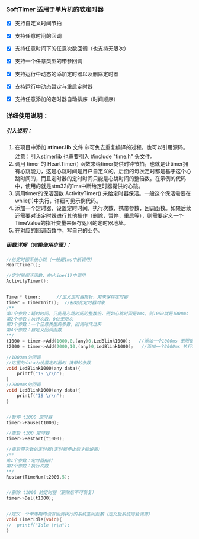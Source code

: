 ### SoftTimer 适用于单片机的软定时器

- [x] 支持自定义时间节拍
- [x] 支持任意时间的回调
- [x] 支持任意时间下的任意次数回调（也支持无限次）
- [x] 支持一个任意类型的带参回调
- [x] 支持运行中动态的添加定时器以及删除定时器
- [x] 支持运行中动态暂定与重启定时器
- [x] 支持任意添加的定时器自动排序（时间顺序）



### 详细使用说明：

##### 引入说明：

1. 在项目中添加 **stimer.lib** 文件  👍可免去重复编译的过程，也可以引用源码。注意：引入stimerlib 也需要引入  \#include "time.h"  头文件。
2. 调用 timer 的 HeartTimer() 函数来给timer提供时钟节拍，也就是让timer拥有心跳能力，这是心跳时间是用户自定义的。后面的每次定时都是基于这个心跳时间的，而且定时器的定时时间只能是心跳时间的整倍数。在示例的代码中，使用的就是stm32的1ms中断给定时器提供的心跳。
3. 调用timer的保活函数 ActivityTimer() 来给定时器保活。一般这个保活需要在whlie(1)中执行，详细可见示例代码。
4. 添加一个定时器，设置定时时间，执行次数，携带参数，回调函数。如果后续还需要对该定时器进行其他操作（删除，暂停，重启等），则需要定义一个TimeValue的指针变量来保存返回的定时器地址。
5. 在对应的回调函数中，写自己的业务。

##### 函数详解（完整使用步骤）：

```c
//给定时器系统心跳（一般是1ms中断调用）
HeartTimer();

//定时器保活函数，在whine(1)中调用
ActivityTimer();


Timer* timer;      //定义定时器指针，用来保存定时器
timer = TimerInit();  //初始化定时器对象
/**
第1个参数：延时时间，只能是心跳时间的整数倍，例如心跳时间是1ms，则1000就是1000ms
第2个参数：执行次数，0位无限次
第3个参数：一个任意类型的参数，回调时传过来
第4个参数：自定义回调函数
**/
t1000 = timer->Add(1000,0,(any)0,LedBlink1000);   //添加一个1000ms 无限循环的定时器
t2000 = timer->Add(2000,10,(any)0,LedBlink1000);   //添加一个2000ms 执行10次的定时器

//1000ms的回调
//这里的data为设置定时器时 携带的参数
void LedBlink1000(any data){
	printf("1S \r\n");
}
//2000ms的回调
void LedBlink1000(any data){
	printf("1S \r\n");
}


//暂停 t1000 定时器
timer->Pause(t1000);

//重启 t100 定时器
timer->Restart(t1000);

//重启带次数的定时器(定时器停止后才能设置)
/**
第1个参数：定时器指针
第2个参数：执行次数
**/
RestartTimeNum(t2000,5);


//删除 t1000 的定时器（删除后不可恢复）
timer->Del(t1000);


//定义一个单周期内没有回调执行的系统空闲函数（定义后系统则会调用）
void TimerIdle(void){
//	printf("Idle \r\n");
}


```

